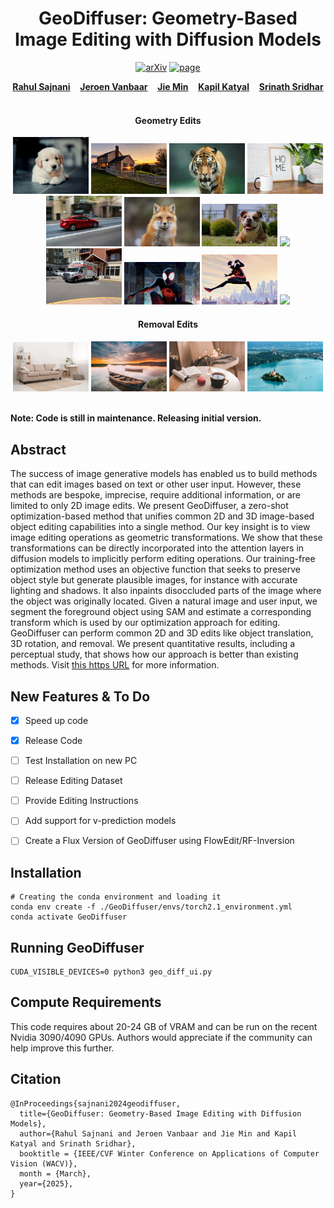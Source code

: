 <h1 align="center"> GeoDiffuser: Geometry-Based Image Editing with Diffusion Models </h1>
<p align="center">
    <a href="https://arxiv.org/abs/2404.14403"><img alt='arXiv' src="https://img.shields.io/badge/arXiv-2404.14403-b31b1b.svg"></a>
    <a href="https://ivl.cs.brown.edu/research/geodiffuser.html"><img alt='page' src="https://img.shields.io/badge/Project-Website-orange"></a>
</p>

  <p align="center">
    <a href="https://rahulsajnani.github.io/"><strong>Rahul Sajnani</strong></a>
    &nbsp;&nbsp;
    <a href="https://www.linkedin.com/in/jeroenvanbaar"><strong>Jeroen Vanbaar</strong></a>
    &nbsp;&nbsp;
    <a href="https://umjcs.github.io/"><strong>Jie Min</strong></a>
    &nbsp;&nbsp;
    <a href="https://kdk132.github.io/"><strong>Kapil Katyal</strong></a>
    &nbsp;&nbsp;
    <a href="https://cs.brown.edu/people/ssrinath/"><strong>Srinath Sridhar</strong></a>
    &nbsp;&nbsp;
  </p>




<p align="center">
  <h4 align="center"> Geometry Edits </h4>
  <div align="center">
    <img src="./assets/geometry_edits/1.gif", width="24%">
    <img src="./assets/geometry_edits/4.gif", width="24%">
    <img src="./assets/geometry_edits/3.gif", width="24%">
    <img src="./assets/geometry_edits/2.gif", width="24%">
    <img src="./assets/geometry_edits/5.gif", width="24%">
    <img src="./assets/geometry_edits/6.gif", width="24%">
    <img src="./assets/geometry_edits/15.gif", width="24%">
    <img src="./assets/geometry_edits/18.gif", width="24%">
    <img src="./assets/unlicensed/1.gif", width="24%">
    <img src="./assets/unlicensed/2.gif", width="24%">
    <img src="./assets/unlicensed/3.gif", width="24%">
    <img src="./assets/unlicensed/4.gif", width="24%">
  </div>
  <h4 align="center"> Removal Edits </h4>
  <div align="center">
    <img src="./assets/removal_edits/1.gif", width="24%">
    <img src="./assets/removal_edits/2.gif", width="24%">
    <img src="./assets/removal_edits/3.gif", width="24%">
    <img src="./assets/removal_edits/4.gif", width="24%">
  </div>
  <br>
</p>

**Note: Code is still in maintenance. Releasing initial version.**

## Abstract
The success of image generative models has enabled us to build methods that can edit images based on text or other user input. However, these methods are bespoke, imprecise, require additional information, or are limited to only 2D image edits. We present GeoDiffuser, a zero-shot optimization-based method that unifies common 2D and 3D image-based object editing capabilities into a single method. Our key insight is to view image editing operations as geometric transformations. We show that these transformations can be directly incorporated into the attention layers in diffusion models to implicitly perform editing operations. Our training-free optimization method uses an objective function that seeks to preserve object style but generate plausible images, for instance with accurate lighting and shadows. It also inpaints disoccluded parts of the image where the object was originally located. Given a natural image and user input, we segment the foreground object using SAM and estimate a corresponding transform which is used by our optimization approach for editing. GeoDiffuser can perform common 2D and 3D edits like object translation, 3D rotation, and removal. We present quantitative results, including a perceptual study, that shows how our approach is better than existing methods. Visit [this https URL](https://ivl.cs.brown.edu/research/geodiffuser.html) for more information.


## New Features & To Do
- [x] Speed up code
- [x] Release Code
- [ ] Test Installation on new PC
- [ ] Release Editing Dataset
- [ ] Provide Editing Instructions
- [ ] Add support for v-prediction models
- [ ] Create a Flux Version of GeoDiffuser using FlowEdit/RF-Inversion




## Installation

```
# Creating the conda environment and loading it
conda env create -f ./GeoDiffuser/envs/torch2.1_environment.yml
conda activate GeoDiffuser
```

## Running GeoDiffuser
```
CUDA_VISIBLE_DEVICES=0 python3 geo_diff_ui.py
```


## Compute Requirements
This code requires about 20-24 GB of VRAM and can be run on the recent Nvidia 3090/4090 GPUs. Authors would appreciate if the community can help improve this further.

## Citation
```
@InProceedings{sajnani2024geodiffuser,
  title={GeoDiffuser: Geometry-Based Image Editing with Diffusion Models}, 
  author={Rahul Sajnani and Jeroen Vanbaar and Jie Min and Kapil Katyal and Srinath Sridhar},
  booktitle = {IEEE/CVF Winter Conference on Applications of Computer Vision (WACV)},
  month = {March},
  year={2025},
}
```




